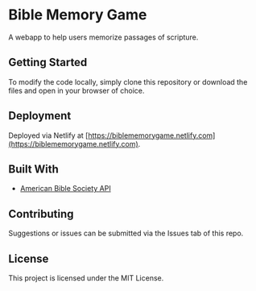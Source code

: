 # Bible Memory Game

A webapp to help users memorize passages of scripture.

## Getting Started

To modify the code locally, simply clone this repository or download the files and open in your browser of choice.

## Deployment

Deployed via Netlify at [https://biblememorygame.netlify.com](https://biblememorygame.netlify.com).

## Built With

* [American Bible Society API](https://scripture.api.bible/)

## Contributing

Suggestions or issues can be submitted via the Issues tab of this repo.

## License

This project is licensed under the MIT License.
